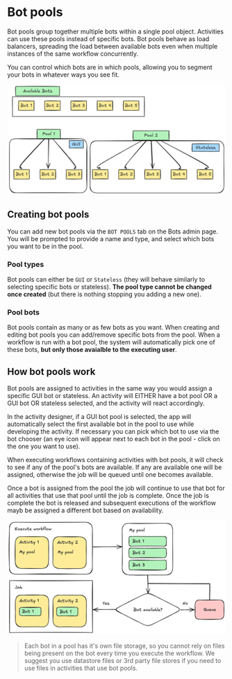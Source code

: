 # Bot pools

Bot pools group together multiple bots within a single pool object. Activities can use these pools instead of specific bots. Bot pools behave as load balancers, spreading the load between available bots even when multiple instances of the same workflow concurrently.

You can control which bots are in which pools, allowing you to segment your bots in whatever ways you see fit.

![Bot pools diagram](/src/assets/bot_pools.png)

## Creating bot pools

You can add new bot pools via the `BOT POOLS` tab on the Bots admin page. You will be prompted to provide a name and type, and select which bots you want to be in the pool.

### Pool types

Bot pools can either be `GUI` or `Stateless` (they will behave similarly to selecting specific bots or stateless). **The pool type cannot be changed once created** (but there is nothing stopping you adding a new one).

### Pool bots

Bot pools contain as many or as few bots as you want. When creating and editing bot pools you can add/remove specific bots from the pool. When a workflow is run with a bot pool, the system will automatically pick one of these bots, **but only those avaialble to the executing user**.

## How bot pools work

Bot pools are assigned to activities in the same way you would assign a specific GUI bot or stateless. An activity will EITHER have a bot pool OR a GUI bot OR stateless selected, and the activity will react accordingly.

In the activity designer, if a GUI bot pool is selected, the app will automatically select the first available bot in the pool to use while developing the activity. If necessary you can pick which bot to use via the bot chooser (an eye icon will appear next to each bot in the pool - click on the one you want to use).

When executing workflows containing activities with bot pools, it will check to see if any of the pool's bots are available. If any are available one will be assigned, otherwise the job will be queued until one becomes available.

Once a bot is assigned from the pool the job will continue to use that bot for all activities that use that pool until the job is complete. Once the job is complete the bot is released and subsequent executions of the workflow mayb be assigned a different bot based on availability.

![How bot pools work](/src/assets/bot_pool_workflow.png)

> Each bot in a pool has it's own file storage, so you cannot rely on files being present on the bot every time you execute the workflow. We suggest you use datastore files or 3rd party file stores if you need to use files in activities that use bot pools.